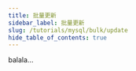 ```yaml
---
title: 批量更新
sidebar_label: 批量更新
slug: /tutorials/mysql/bulk/update
hide_table_of_contents: true
---
```

balala...